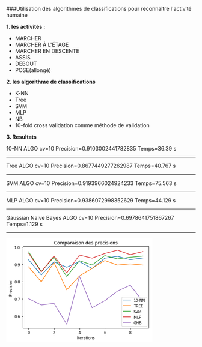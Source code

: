 ﻿###Utilisation des algorithmes de classifications pour reconnaître l'activité humaine
  

 **1. les activités :**

 -  MARCHER 
 -  MARCHER À L'ÉTAGE 
 -  MARCHER EN DESCENTE 
 -  ASSIS 
 -  DEBOUT
 -  POSE(allongé)

 **2. les algorithme de classifications**

 - K-NN    
 - Tree    
 - SVM    
 - MLP    
 - NB   
 - 10-fold cross validation comme  méthode de validation

  
**3. Resultats**

10-NN ALGO
cv=10 
Precision=0.9103002441782835 
Temps=36.39 s

--------------------------

Tree ALGO 
cv=10 
Precision=0.8677449277262987 
Temps=40.767 s

--------------------------

SVM ALGO 
cv=10 
Precision=0.9193966024924233 
Temps=75.563 s

--------------------------

MLP ALGO 
cv=10 
Precision=0.9386072998352629 
Temps=44.129 s   

--------------------------

Gaussian Naive Bayes ALGO 
cv=10 
Precision=0.6978641751867267 
Temps=1.129 s

--------------------------

![graphe de comparaison entre les algorithmes selon la précision](https://github.com/fr33dz/scikitlearn-project/blob/master/Human-activity-recognition/algo.png)



